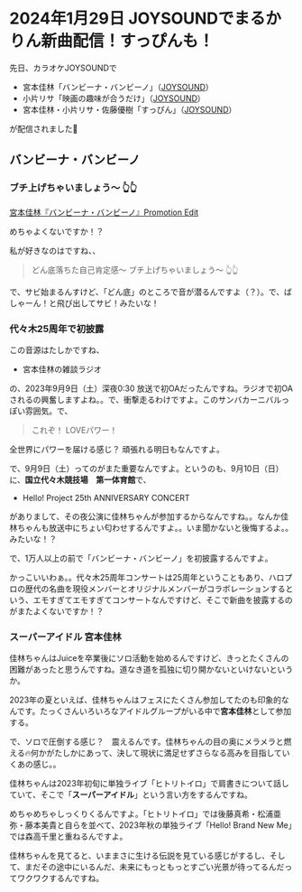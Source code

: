# 2024年1月29日 JOYSOUNDでまるかりん新曲配信！すっぴんも！

先日、カラオケJOYSOUNDで

* 宮本佳林「バンビーナ・バンビーノ」（[JOYSOUND](https://www.joysound.com/web/search/song/991204)）
* 小片リサ「映画の趣味が合うだけ」（[JOYSOUND](https://www.joysound.com/web/search/song/1000080)）
* 宮本佳林・小片リサ・佐藤優樹「すっぴん」（[JOYSOUND](https://www.joysound.com/web/search/song/1007730)）

が配信されました🎤

## バンビーナ・バンビーノ

### ブチ上げちゃいましょう～ 👆👆

[<i class="fa-lg fa-brands fa-youtube"></i>宮本佳林『バンビーナ・バンビーノ』Promotion Edit](https://www.youtube.com/watch?v=2p9U27l1yVY)

めちゃよくないですか！？

私が好きなのはですね、、

> どん底落ちた自己肯定感～ ブチ上げちゃいましょう～ 👆👆

で、サビ始まるんすけど、「どん底」のところで音が潜るんですよ（？）。で、ばしゃーん！と飛び出してサビ！みたいな！

### 代々木25周年で初披露

この音源はたしかですね、

* 宮本佳林の雑談ラジオ

の、2023年9月9日（土）深夜0:30 放送で初OAだったんですね。ラジオで初OAされるの興奮しますよね。。で、衝撃走るわけですよ。このサンバカーニバルっぽい雰囲気。で、

> これぞ！ LOVEパワー！

全世界にパワーを届ける感じ？ 頑張れる明日もなんですよ。

で、9月9日（土）ってのがまた重要なんですよ。というのも、9月10日（日）に、**国立代々木競技場　第一体育館**で、

* Hello! Project 25th ANNIVERSARY CONCERT

がありまして、その夜公演に佳林ちゃんが参加するからなんですね。。なんか佳林ちゃんも放送中にちょい匂わせするんですよ。。いま聞かないと後悔するよ。。みたいな！？

で、1万人以上の前で「バンビーナ・バンビーノ」を初披露するんですよ。

かっこいいわぁ。。代々木25周年コンサートは25周年ということもあり、ハロプロの歴代の名曲を現役メンバーとオリジナルメンバーがコラボレーションするという、エモすぎてエモすぎてコンサートなんですけど、そこで新曲を披露するのがまたよくないですか！？

### スーパーアイドル 宮本佳林

佳林ちゃんはJuiceを卒業後にソロ活動を始めるんですけど、きっとたくさんの困難があったと思うんですね。道なき道を孤独に切り開かないといけないというか。

2023年の夏といえば、佳林ちゃんはフェスにたくさん参加してたのも印象的なんです。たっくさんいろいろなアイドルグループがいる中で**宮本佳林**として参加する。

で、ソロで圧倒する感じ？　震えるんです。佳林ちゃんの目の奥にメラメラと燃える🔥何かがたしかにあって、決して現状に満足せずさらなる高みを目指していくあの感じ。。

佳林ちゃんは2023年初旬に単独ライブ「ヒトリトイロ」で肩書きについて話していて、そこで「**スーパーアイドル**」という言い方をするんですね。

めちゃめちゃしっくりくるんですよ。「ヒトリトイロ」では後藤真希・松浦亜弥・藤本美貴と自らを並べて、2023年秋の単独ライブ「Hello! Brand New Me」では森高千里と重ねるんですよ。

佳林ちゃんを見てると、いままさに生ける伝説を見ている感じがするし、そして、まだその途中にいるんだ、未来にもっともっとすごい光景が待ってるんだってワクワクするんですね。

## 